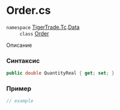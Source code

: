 
# Order.cs
`namespace` [TigerTrade.Tc](../../../../TigerTrade.Tc.md).[Data](../../../../TigerTrade.Tc/Data.md)  
&nbsp;&nbsp;&nbsp;&nbsp;&nbsp;&nbsp;&nbsp;&nbsp;&nbsp;`class` [Order](../../Order.cs.md)

Описание

### Синтаксис
```csharp
public double QuantityReal { get; set; }
```
### Пример  
```csharp
// example
```
